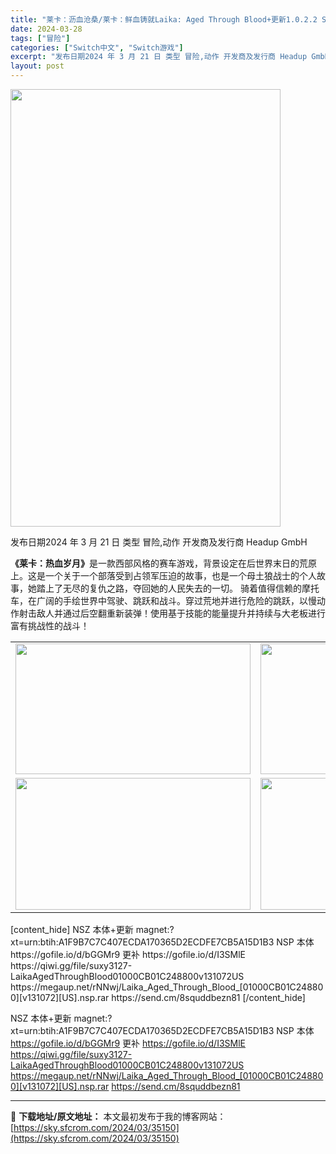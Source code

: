 ```yaml
---
title: "莱卡：沥血沧桑/莱卡：鲜血铸就Laika: Aged Through Blood+更新1.0.2.2 Switch NSP NSZ英日 1.33G"
date: 2024-03-28
tags: ["冒险"]
categories: ["Switch中文", "Switch游戏"]
excerpt: "发布日期2024 年 3 月 21 日 类型 冒险,动作 开发商及发行商 Headup GmbH 《莱卡：热血岁月》是一款西部风格的赛车游戏，背景设定在后世界末日的荒原上。这是一个关于一个部落受到占领军压迫的故事，也是一个母土狼战士的个人故事，她踏上了无尽的复仇之路，夺回她的人民失去的一切。 骑着值&hellip;"
layout: post
---
```


<img class="size-full wp-image-35151 aligncenter" src="https://sky.sfcrom.com/wp-content/uploads/2024/03/2024032801394779.webp" alt="" width="432" height="700" />

发布日期2024 年 3 月 21 日
类型 冒险,动作
开发商及发行商 Headup GmbH

<strong>《莱卡：热血岁月》</strong>是一款西部风格的赛车游戏，背景设定在后世界末日的荒原上。这是一个关于一个部落受到占领军压迫的故事，也是一个母土狼战士的个人故事，她踏上了无尽的复仇之路，夺回她的人民失去的一切。
<b>
</b>骑着值得信赖的摩托车，在广阔的手绘世界中驾驶、跳跃和战斗。穿过荒地并进行危险的跳跃，以慢动作射击敌人并通过后空翻重新装弹！使用基于技能的能量提升并持续与大老板进行富有挑战性的战斗！
<table>
<tbody>
<tr>
<td><b><img class="lazyautosizes lazyloaded" src="https://sky.sfcrom.com/wp-content/uploads/2024/03/20240329081058-a9c4e.gif" sizes="376px" srcset="" width="376" height="209" data-sizes="auto" /></b></td>
<td><img class="lazyautosizes lazyloaded" src="https://sky.sfcrom.com/wp-content/uploads/2024/03/20240329081106-d5f25.gif" sizes="376px" srcset="" width="376" height="209" data-sizes="auto" /></td>
</tr>
<tr>
<td><img class="lazyautosizes ls-is-cached lazyloaded" src="https://sky.sfcrom.com/wp-content/uploads/2024/03/20240329081112-ed289.jpeg" sizes="376px" srcset="" width="376" height="211" data-sizes="auto" /></td>
<td><img class="lazyautosizes ls-is-cached lazyloaded" src="https://sky.sfcrom.com/wp-content/uploads/2024/03/20240329081112-b26e5.jpeg" sizes="376px" srcset="" width="376" height="211" data-sizes="auto" /></td>
</tr>
</tbody>
</table>
[content_hide]
NSZ 本体+更新
magnet:?xt=urn:btih:A1F9B7C7C407ECDA170365D2ECDFE7CB5A15D1B3
NSP
本体
https://gofile.io/d/bGGMr9
更补
https://gofile.io/d/I3SMlE
https://qiwi.gg/file/suxy3127-LaikaAgedThroughBlood01000CB01C248800v131072US
https://megaup.net/rNNwj/Laika_Aged_Through_Blood_[01000CB01C248800][v131072][US].nsp.rar
https://send.cm/8squddbezn81
[/content_hide]

<!--wechatfans start-->
NSZ 本体+更新
magnet:?xt=urn:btih:A1F9B7C7C407ECDA170365D2ECDFE7CB5A15D1B3
NSP
本体
https://gofile.io/d/bGGMr9
更补
https://gofile.io/d/I3SMlE
https://qiwi.gg/file/suxy3127-LaikaAgedThroughBlood01000CB01C248800v131072US
https://megaup.net/rNNwj/Laika_Aged_Through_Blood_[01000CB01C248800][v131072][US].nsp.rar
https://send.cm/8squddbezn81
<!--wechatfans end-->

---
📖 **下载地址/原文地址：** 本文最初发布于我的博客网站：[https://sky.sfcrom.com/2024/03/35150](https://sky.sfcrom.com/2024/03/35150)
